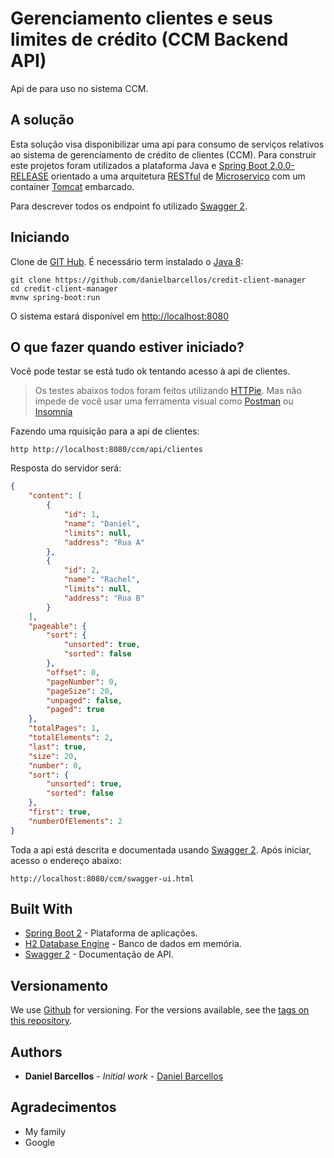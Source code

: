 # Gerenciamento clientes e seus limites de crédito (CCM Backend API)
Api de para uso no sistema CCM.

## A solução
Esta solução visa disponibilizar uma api para consumo de serviços relativos ao sistema de gerenciamento de crédito de clientes (CCM). Para construir este projetos foram utilizados a plataforma Java e [Spring Boot 2.0.0-RELEASE](https://projects.spring.io/spring-boot/) orientado a uma arquitetura [RESTful](https://restfulapi.net/) de [Microserviço](https://www.martinfowler.com/articles/microservices.html) com um container [Tomcat](tomcat.apache.org/) embarcado. 

Para descrever todos os endpoint fo utilizado [Swagger 2](https://swagger.io/).

## Iniciando
Clone de [GIT Hub](https://github.com/danielbarcellos/credit-client-manager). É necessário term instalado o [Java 8](www.oracle.com/technetwork/java/javase/downloads/jre8-downloads-2133155.html):

```
git clone https://github.com/danielbarcellos/credit-client-manager
cd credit-client-manager
mvnw spring-boot:run
```
O sistema estará disponível em [http://localhost:8080](http://localhost:8080)

## O que fazer quando estiver iniciado?

Você pode testar se está tudo ok tentando acesso à api de clientes.

> Os testes abaixos todos foram feitos utilizando [HTTPie](https://httpie.org/). Mas não impede de você usar uma ferramenta visual como [Postman](https://www.getpostman.com/) ou [Insomnia](https://insomnia.rest/)

Fazendo uma rquisição para a api de clientes:

```shell
http http://localhost:8080/ccm/api/clientes
```

Resposta do servidor será:

```json
{
    "content": [
        {
            "id": 1,
            "name": "Daniel",
            "limits": null,
            "address": "Rua A"
        },
        {
            "id": 2,
            "name": "Rachel",
            "limits": null,
            "address": "Rua B"
        }
    ],
    "pageable": {
        "sort": {
            "unsorted": true,
            "sorted": false
        },
        "offset": 0,
        "pageNumber": 0,
        "pageSize": 20,
        "unpaged": false,
        "paged": true
    },
    "totalPages": 1,
    "totalElements": 2,
    "last": true,
    "size": 20,
    "number": 0,
    "sort": {
        "unsorted": true,
        "sorted": false
    },
    "first": true,
    "numberOfElements": 2
}
```
Toda a api está descrita e documentada usando [Swagger 2](https://swagger.io/). Após iniciar, acesso o endereço abaixo:

```
http://localhost:8080/ccm/swagger-ui.html
```

## Built With

* [Spring Boot 2](https://projects.spring.io/spring-boot/) - Plataforma de aplicações.
* [H2 Database Engine](http://h2database.com/html/main.html) - Banco de dados em memória.
* [Swagger 2](https://swagger.io/) - Documentação de API.
## Versionamento

We use [Github](https://github.com) for versioning. For the versions available, see the [tags on this repository](https://github.com/danielbarcellos/credit-client-manager). 

## Authors

* **Daniel Barcellos** - *Initial work* - [Daniel Barcellos](https://github.com/danielbarcellos)

## Agradecimentos

* My family
* Google
